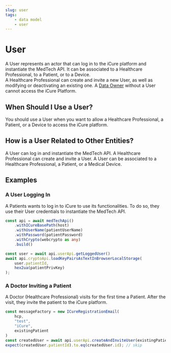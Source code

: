 ```yaml
---
slug: user
tags:
    - data model
    - user
---
```

# User

A User represents an actor that can log in to the iCure platform and instantiate the MedTech API. It can be associated 
to a Healthcare Professional, to a Patient, or to a Device.  
A Healthcare Professional can create and invite a new User, as well as modifying or deactivating an existing one.
A [Data Owner](/sdks/glossary#data-owner) without a User cannot access the iCure Platform.

## When Should I Use a User?

You should use a User when you want to allow a Healthcare Professional, a Patient, or a Device to access the iCure 
platform.

## How is a User Related to Other Entities?

A User can log in and instantiate the MedTech API.
A Healthcare Professional can create and invite a User.
A User can be associated to a Healthcare Professional, a Patient, or a Medical Device.

## Examples

### A User Logging In

A Patients wants to log in to iCure to use its functionalities. To do so, they use their User credentials to instantiate
the MedTech API.

<!-- file://code-samples/explanation/patient-creates-data-sample/index.mts snippet:patient logs in-->
```typescript
const api = await medTechApi()
    .withICureBasePath(host)
    .withUserName(patientUserName)
    .withPassword(patientPassword)
    .withCrypto(webcrypto as any)
    .build()

const user = await api.userApi.getLoggedUser()
await api.cryptoApi.loadKeyPairsAsTextInBrowserLocalStorage(
    user.patientId,
    hex2ua(patientPrivKey)
);
```

### A Doctor Inviting a Patient

A Doctor (Healthcare Professional) visits for the first time a Patient. After the visit, they invite the patient 
to the iCure platform.

<!-- file://code-samples/explanation/doctor-invites-a-patient/index.mts snippet:doctor invites user-->
```typescript
const messageFactory = new ICureRegistrationEmail(
    hcp,
    "test",
    "iCure",
    existingPatient
)
const createdUser = await api.userApi.createAndInviteUser(existingPatient, messageFactory);
expect(createdUser.patientId).to.eq(createdUser.id); // skip
```


